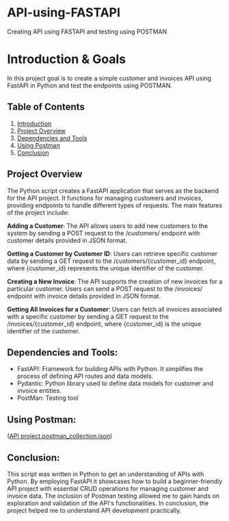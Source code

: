 # API-using-FASTAPI
Creating API using FASTAPI and testing using POSTMAN

# Introduction & Goals
In this project goal is to create a simple customer and invoices API using FastAPI in Python and test the endpoints using POSTMAN.

## Table of Contents
1. [Introduction](#Introduction)
2. [Project Overview](#Project-overview)
3. [Dependencies and Tools](#Dependencies-and-tools)
4. [Using Postman](#Using-Postman)
6. [Conclusion](#Conclusion)

## Project Overview
The Python script creates a FastAPI application that serves as the backend for the API project. It functions for managing customers and invoices, providing endpoints to handle different types of requests. The main features of the project include:

**Adding a Customer**: 
The API allows users to add new customers to the system by sending a POST request to the /customers/ endpoint with customer details provided in JSON format.

**Getting a Customer by Customer ID**: Users can retrieve specific customer data by sending a GET request to the /customers/{customer_id} endpoint, where {customer_id} represents the unique identifier of the customer.

**Creating a New Invoice**: The API supports the creation of new invoices for a particular customer. Users can send a POST request to the /invoices/ endpoint with invoice details provided in JSON format.

**Getting All Invoices for a Customer**: Users can fetch all invoices associated with a specific customer by sending a GET request to the /invoices/{customer_id} endpoint, where {customer_id} is the unique identifier of the customer.

## Dependencies and Tools:

- FastAPI: Framework for building APIs with Python. It simplifies the process of defining API routes and data models.
- Pydantic: Python library used to define data models for customer and invoice entities.
- PostMan: Testing tool

## Using Postman:

([API project.postman_collection.json](https://github.com/marlonbale/API-using-FASTAPI/blob/07e6e515b088e42f2de4ce1f21aeefa204a69b02/API%20project.postman_collection.json))

## Conclusion:
This script was written in Python to get an understanding of APIs with Python. By employing FastAPI it showcases how to build a beginner-friendly API project with essential CRUD operations for managing customer and invoice data. The inclusion of Postman testing allowed me to gain hands on exploration and validation of the API's functionalities. In conclusion, the project helped me to understand API development practically.








